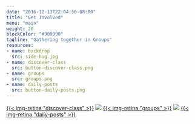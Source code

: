 ```yaml
---
date: "2016-12-13T22:04:56-08:00"
title: "Get Involved"
menu: "main"
weight: 20
blockColor: "#909090"
tagline: "Gathering together in Groups"
resources:
- name: backdrop
  src: side-hug.jpg
- name: discover-class
  src: button-discover-class.png
- name: groups
  src: groups.png
- name: daily-posts
  src: button-daily-posts.png
---
```


<div class="page-buttons">
  <a href="discover-class/">{{< img-retina "discover-class" >}}</a>
  <img class="separator" src="img/nav-separator.png" />
  <a href="groups/">{{< img-retina "groups" >}}</a>
  <img class="separator" src="img/nav-separator.png" />
  <a href="https://www.youtube.com/playlist?list=PLBA3HWqIJ2eos8Ikf0Fwj33W_WiIShBS5">{{< img-retina "daily-posts" >}}</a>
</div>


